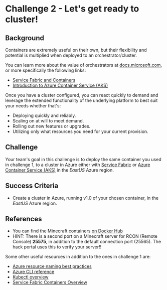 # Challenge 2 - Let's get ready to cluster!


## Background
Containers are extremely useful on their own, but their flexibility and potential is multiplied when deployed to an orchestrator/cluster.

You can learn more about the value of orchestrators at [docs.microsoft.com](https://docs.microsoft.com), or more specifically the following links:

- [Service Fabric and Containers](https://docs.microsoft.com/en-us/azure/service-fabric/service-fabric-containers-overview)
- [Introduction to Azure Container Service (AKS)](https://docs.microsoft.com/en-us/azure/aks/intro-kubernetes)

Once you have a cluster configured, you can react quickly to demand and leverage the extended functionality of the underlying platform to best suit your needs whether that's:

- Deploying quickly and reliably.
- Scaling on at will to meet demand.
- Rolling out new features or upgrades.
- Utilizing only what resources you need for your current provision.

## Challenge

Your team's goal in this challenge is to deploy the same container you used in challenge 1, to a cluster in Azure either with [Service Fabric](https://docs.microsoft.com/en-us/azure/service-fabric/) or [Azure Container Service (AKS)](https://docs.microsoft.com/en-us/azure/aks/) in the _EastUS_ Azure region.

## Success Criteria

- Create a cluster in Azure, running v1.0 of your chosen container, in the _EastUS_ Azure region.


## References
- You can find the Minecraft containers [on Docker Hub](https://hub.docker.com/r/openhack/minecraft-server/)
- HINT: There is a second port on a Minecraft server for RCON (Remote Console) **25575**, in addition to the default connection port (25565). The hack portal uses this to verify your server!!

Some other useful resources in addition to the ones in challenge 1 are:

- [Azure resource naming best practices](https://docs.microsoft.com/en-us/azure/architecture/best-practices/naming-conventions)
- [Azure CLI reference](https://docs.microsoft.com/en-us/cli/azure/get-started-with-azure-cli)
- [Kubectl overview](https://kubernetes.io/docs/user-guide/kubectl-overview/)
- [Service Fabric Containers Overview](	https://docs.microsoft.com/en-us/azure/service-fabric/service-fabric-containers-overview)

